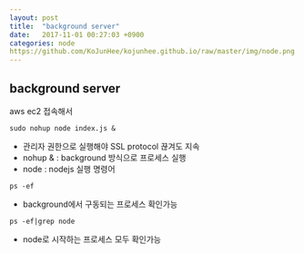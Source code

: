 ```yaml
---
layout: post
title:  "background server"
date:   2017-11-01 00:27:03 +0900
categories: node
https://github.com/KoJunHee/kojunhee.github.io/raw/master/img/node.png
---
```



## background server


aws ec2 접속해서

````
sudo nohup node index.js &
````
	
* 관리자 권한으로 실행해야 SSL protocol 끊겨도 지속
* nohup & : background 	방식으로 프로세스 실행 
* node : nodejs 실행 명령어


```
ps -ef
```

* background에서 구동되는 프로세스 확인가능


```
ps -ef|grep node
```

* node로 시작하는 프로세스 모두 확인가능




	
